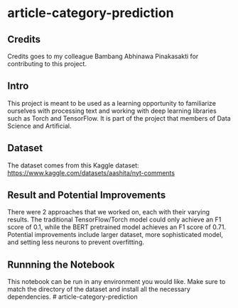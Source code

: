 # article-category-prediction

## Credits
Credits goes to my colleague Bambang Abhinawa Pinakasakti for contributing to this project. 

## Intro
This project is meant to be used as a learning opportunity to familiarize ourselves with processing text and working with deep learning libraries such as Torch and TensorFlow. It is part of the project that members of Data Science and Artificial.

## Dataset
The dataset comes from this Kaggle dataset: https://www.kaggle.com/datasets/aashita/nyt-comments

## Result and Potential Improvements
There were 2 approaches that we worked on, each with their varying results. The traditional TensorFlow/Torch model could only achieve an F1 score of 0.1, while the BERT pretrained model achieves an F1 score of 0.71. Potential improvements include larger dataset, more sophisticated model, and setting less neurons to prevent overfitting. 

## Runnning the Notebook
This notebook can be run in any environment you would like. Make sure to match the directory of the dataset and install all the necessary dependencies. # article-category-prediction
